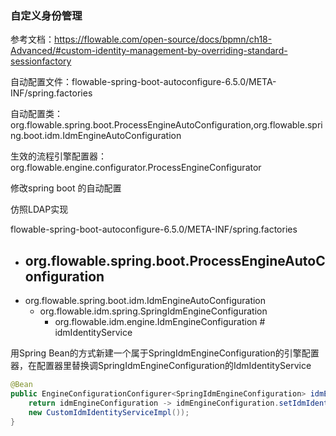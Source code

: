 ### 自定义身份管理

参考文档：https://flowable.com/open-source/docs/bpmn/ch18-Advanced/#custom-identity-management-by-overriding-standard-sessionfactory

自动配置文件：flowable-spring-boot-autoconfigure-6.5.0/META-INF/spring.factories

自动配置类：org.flowable.spring.boot.ProcessEngineAutoConfiguration,org.flowable.spring.boot.idm.IdmEngineAutoConfiguration

生效的流程引擎配置器：org.flowable.engine.configurator.ProcessEngineConfigurator

修改spring boot 的自动配置

仿照LDAP实现



flowable-spring-boot-autoconfigure-6.5.0/META-INF/spring.factories

- org.flowable.spring.boot.ProcessEngineAutoConfiguration
  - 
- org.flowable.spring.boot.idm.IdmEngineAutoConfiguration
  - org.flowable.idm.spring.SpringIdmEngineConfiguration
    - org.flowable.idm.engine.IdmEngineConfiguration # idmIdentityService



用Spring Bean的方式新建一个属于SpringIdmEngineConfiguration的引擎配置器，在配置器里替换调SpringIdmEngineConfiguration的IdmIdentityService

```java
@Bean
public EngineConfigurationConfigurer<SpringIdmEngineConfiguration> idmEngineConfigurationConfigurer() {
	return idmEngineConfiguration -> idmEngineConfiguration.setIdmIdentityService(
	new CustomIdmIdentityServiceImpl());
}
```


